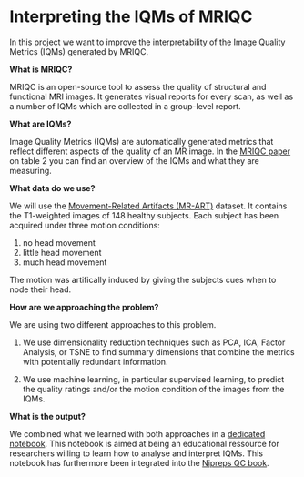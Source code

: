 # Interpreting the IQMs of MRIQC

In this project we want to improve the interpretability of the Image Quality Metrics (IQMs) generated by MRIQC.

**What is MRIQC?**

MRIQC is an open-source tool to assess the quality of structural and functional MRI images. It generates visual reports for every scan, as well as a number of IQMs which are collected in a group-level report.

**What are IQMs?**

Image Quality Metrics (IQMs) are automatically generated metrics that reflect different aspects of the quality of an MR image. In the [MRIQC paper](https://journals.plos.org/plosone/article?id=10.1371/journal.pone.0184661#pone-0184661-t002) on table 2 you can find an overview of the IQMs and what they are measuring.

**What data do we use?**

We will use the [Movement-Related Artifacts (MR-ART)](https://www.nature.com/articles/s41597-022-01694-8) dataset. It contains the T1-weighted images of 148 healthy subjects. Each subject has been acquired under three motion conditions:

1. no head movement
2. little head movement
3. much head movement

The motion was artifically induced by giving the subjects cues when to node their head.

**How are we approaching the problem?**

We are using two different approaches to this problem.

1. We use dimensionality reduction techniques such as PCA, ICA, Factor Analysis, or TSNE to find summary dimensions that combine the metrics with potentially redundant information.

2. We use machine learning, in particular supervised learning, to predict the quality ratings and/or the motion condition of the images from the IQMs.

**What is the output?**

We combined what we learned with both approaches in a [dedicated notebook](./code/interpretability-of-iqms.ipynb). This notebook is aimed at being an educational ressource for researchers willing to learn how to analyse and interpret IQMs. This notebook has furthermore been integrated into the [Nipreps QC book](https://www.nipreps.org/qc-book/auto-qc/iqms_intepretability.html).
